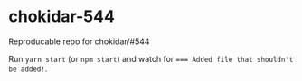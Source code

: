 # chokidar-544

Reproducable repo for chokidar/#544

Run `yarn start` (or `npm start`) and watch for `=== Added file that shouldn't be added!`.
